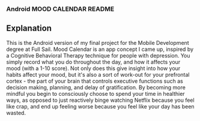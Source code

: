 ### Android MOOD CALENDAR README ###
## Explanation ##
This is the Android version of my final project for the Mobile Development degree at Full Sail. Mood Calendar is an app concept I came up, inspired by a Cognitive Behavioral Therapy technique for people with depression. You simply record what you do throughout the day, and how it affects your mood (with a 1-10 score).
Not only does this give insight into how your habits affect your mood, but it's also a sort of work-out for your prefrontal cortex - the part of your brain that controls executive functions such as decision making, planning, and delay of gratification. By becoming more mindful you begin to consciously choose to spend your time in healthier ways, as opposed to just reactively binge watching Netflix because you feel like crap, and end up feeling worse because you feel like your day has been wasted.

